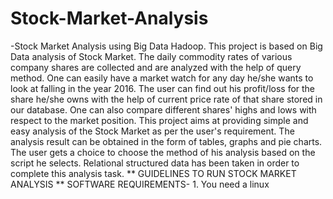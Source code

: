# Stock-Market-Analysis
-Stock Market Analysis using Big Data Hadoop. This project is based on Big Data analysis of Stock Market. The daily commodity rates of various company shares are collected and are analyzed with the help of query method. One can easily have a market watch for any day he/she wants to look at falling in the year 2016. The user can find out his profit/loss for the share he/she owns with the help of current price rate of that share stored in our database. One can also compare different shares' highs and lows with respect to the market position. This project aims at providing simple and easy analysis of the Stock Market as per the user's requirement. The analysis result can be obtained in the form of tables, graphs and pie charts. The user gets a choice to choose the method of his analysis based on the script he selects. Relational structured data has been taken in order to complete this analysis task.  ** GUIDELINES TO RUN STOCK MARKET ANALYSIS ** SOFTWARE REQUIREMENTS- 1. You need a linux 
